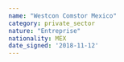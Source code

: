 ```yaml
---
name: "Westcon Comstor Mexico"
category: private_sector
nature: "Entreprise"
nationality: MEX
date_signed: '2018-11-12'
---
```

    